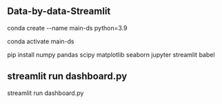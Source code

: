 ## Data-by-data-Streamlit
 conda create --name main-ds python=3.9
 
 conda activate main-ds
 
 pip install numpy pandas scipy matplotlib seaborn jupyter streamlit babel

## streamlit run dashboard.py
 streamlit run dashboard.py
